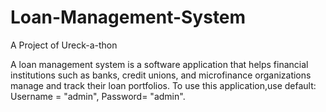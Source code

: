 # Loan-Management-System
A Project of Ureck-a-thon

A loan management system is a software application that helps financial institutions such as banks, credit unions, and microfinance organizations manage and track their loan portfolios. To use this application,use default: Username = "admin", Password= "admin".
